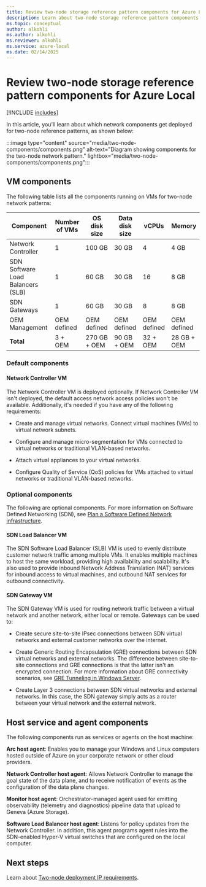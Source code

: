 ```yaml
---
title: Review two-node storage reference pattern components for Azure Local
description: Learn about two-node storage reference pattern components for Azure Local.
ms.topic: conceptual
author: alkohli
ms.author: alkohli
ms.reviewer: alkohli
ms.service: azure-local
ms.date: 02/14/2025
---
```


# Review two-node storage reference pattern components for Azure Local

[!INCLUDE [includes](../includes/hci-applies-to-23h2-22h2.md)]

In this article, you'll learn about which network components get deployed for two-node reference patterns, as shown below:

:::image type="content" source="media/two-node-components/components.png" alt-text="Diagram showing components for the two-node network pattern." lightbox="media/two-node-components/components.png":::

## VM components

The following table lists all the components running on VMs for two-node network patterns:

|Component|Number of VMs|OS disk size|Data disk size|vCPUs|Memory|
|--|--|--|--|--|--|
|Network Controller|1|100 GB|30 GB|4|4 GB|
|SDN Software Load Balancers (SLB)|1|60 GB|30 GB|16|8 GB|
|SDN Gateways|1|60 GB|30 GB|8|8 GB|
|OEM Management|OEM defined|OEM defined|OEM defined|OEM defined|OEM defined|
|**Total**|3 + OEM|270 GB + OEM|90 GB + OEM|32 + OEM|28 GB + OEM|

### Default components

#### Network Controller VM

The Network Controller VM is deployed optionally. If Network Controller VM isn't deployed, the default access network access policies won't be available. Additionally, it's needed if you have any of the following requirements:

- Create and manage virtual networks. Connect virtual machines (VMs) to virtual network subnets.

- Configure and manage micro-segmentation for VMs connected to virtual networks or traditional VLAN-based networks.

- Attach virtual appliances to your virtual networks.

- Configure Quality of Service (QoS) policies for VMs attached to virtual networks or traditional VLAN-based networks.

### Optional components

The following are optional components. For more information on Software Defined Networking (SDN), see  [Plan a Software Defined Network infrastructure](../concepts/plan-software-defined-networking-infrastructure.md).

#### SDN Load Balancer VM

The SDN Software Load Balancer (SLB) VM is used to evenly distribute customer network traffic among multiple VMs. It enables multiple machines to host the same workload, providing high availability and scalability. It's also used to provide inbound Network Address Translation (NAT) services for inbound access to virtual machines, and outbound NAT services for outbound connectivity.

#### SDN Gateway VM

The SDN Gateway VM is used for routing network traffic between a virtual network and another network, either local or remote. Gateways can be used to:

- Create secure site-to-site IPsec connections between SDN virtual networks and external customer networks over the internet.

- Create Generic Routing Encapsulation (GRE) connections between SDN virtual networks and external networks. The difference between site-to-site connections and GRE connections is that the latter isn't an encrypted connection. For more information about GRE connectivity scenarios, see [GRE Tunneling in Windows Server](/windows-server/remote/remote-access/ras-gateway/gre-tunneling-windows-server).

- Create Layer 3 connections between SDN virtual networks and external networks. In this case, the SDN gateway simply acts as a router between your virtual network and the external network.

## Host service and agent components

The following components run as services or agents on the host machine:

**Arc host agent**: Enables you to manage your Windows and Linux computers hosted outside of Azure on your corporate network or other cloud providers.

**Network Controller host agent**: Allows Network Controller to manage the goal state of the data plane, and to receive notification of events as the configuration of the data plane changes.

**Monitor host agent**: Orchestrator-managed agent used for emitting observability (telemetry and diagnostics) pipeline data that upload to Geneva (Azure Storage).

**Software Load Balancer host agent**: Listens for policy updates from the Network Controller. In addition, this agent programs agent rules into the SDN-enabled Hyper-V virtual switches that are configured on the local computer.

## Next steps

Learn about [Two-node deployment IP requirements](two-node-ip-requirements.md).
